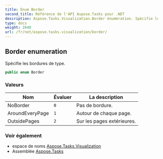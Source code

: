 ```yaml
---
title: Enum Border
second_title: Référence de l'API Aspose.Tasks pour .NET
description: Aspose.Tasks.Visualization.Border énumération. Spécifie les bordures de type.
type: docs
weight: 2640
url: /fr/net/aspose.tasks.visualization/border/
---
```

## Border enumeration

Spécifie les bordures de type.

```csharp
public enum Border
```

### Valeurs

| Nom | Évaluer | La description |
| --- | --- | --- |
| NoBorder | `0` | Pas de bordure. |
| AroundEveryPage | `1` | Autour de chaque page. |
| OutsidePages | `2` | Sur les pages extérieures. |

### Voir également

* espace de noms [Aspose.Tasks.Visualization](../../aspose.tasks.visualization/)
* Assemblée [Aspose.Tasks](../../)



